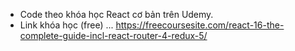 - Code theo khóa học React cơ bản trên Udemy.
- Link khóa học (free) ... https://freecoursesite.com/react-16-the-complete-guide-incl-react-router-4-redux-5/